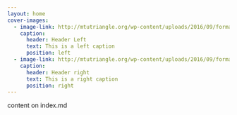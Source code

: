 ```yaml
---
layout: home
cover-images:
  - image-link: http://mtutriangle.org/wp-content/uploads/2016/09/formalActive.jpg
    caption:
      header: Header Left
      text: This is a left caption
      position: left
  - image-link: http://mtutriangle.org/wp-content/uploads/2016/09/formalAlumni.jpg
    caption:
      header: Header right
      text: This is a right caption
      position: right
---
```

content on index.md
